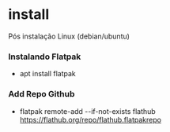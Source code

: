 # install
Pós instalação Linux (debian/ubuntu)

### Instalando Flatpak
- apt install flatpak


### Add Repo Github
- flatpak remote-add --if-not-exists flathub https://flathub.org/repo/flathub.flatpakrepo
